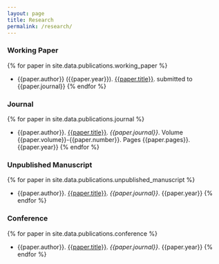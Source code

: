 ```yaml
---
layout: page
title: Research
permalink: /research/
---
```


### Working Paper

{% for paper in site.data.publications.working_paper %}
 * {{paper.author}} ({{paper.year}}). [{{paper.title}}]({{paper.url}}). submitted to {{paper.journal}}
{% endfor %}

### Journal

{% for paper in site.data.publications.journal %}
 * {{paper.author}}. [{{paper.title}}]({{paper.url}}). *{{paper.journal}}*. Volume {{paper.volume}}-{{paper.number}}. Pages {{paper.pages}}. {{paper.year}}
{% endfor %}

### Unpublished Manuscript

{% for paper in site.data.publications.unpublished_manuscript %}
 * {{paper.author}}. [{{paper.title}}]({{paper.url}}). *{{paper.journal}}*. {{paper.year}}
{% endfor %}

### Conference

{% for paper in site.data.publications.conference %}
 * {{paper.author}}. [{{paper.title}}]({{paper.url}}). *{{paper.journal}}*. {{paper.year}}
{% endfor %}
